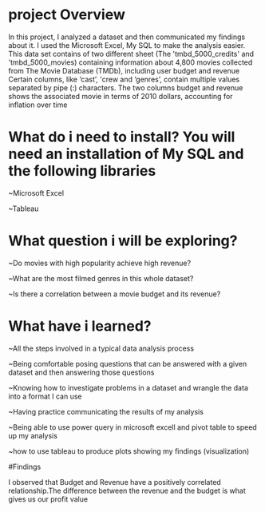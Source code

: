 # project Overview
In this project, I analyzed a dataset and then communicated my findings about it. I used the Microsoft Excel, My SQL to make the analysis easier. This data set contains of two different sheet (The 'tmbd_5000_credits' and 'tmbd_5000_movies) containing information about 4,800 movies collected from The Movie Database (TMDb), including user budget and revenue Certain columns, like ‘cast’, 'crew and ‘genres’, contain multiple values separated by pipe (:) characters. The two columns budget and revenue shows the associated movie in terms of 2010 dollars, accounting for inflation over time
# What do i need to install? You will need an installation of My SQL and the following libraries
~Microsoft Excel

~Tableau
# What question i will be exploring?
~Do movies with high popularity achieve high revenue?

~What are the most filmed genres in this whole dataset?

~Is there a correlation between a movie budget and its revenue?
# What have i learned?
~All the steps involved in a typical data analysis process

~Being comfortable posing questions that can be answered with a given dataset and then answering those questions

~Knowing how to investigate problems in a dataset and wrangle the data into a format I can use

~Having practice communicating the results of my analysis

~Being able to use power query in microsoft excell and pivot table to speed up my analysis 

~how to use tableau to produce plots showing my findings (visualization)

#Findings

I observed that Budget and Revenue have a positively correlated relationship.The difference between the revenue and the budget is what gives us our profit value 


